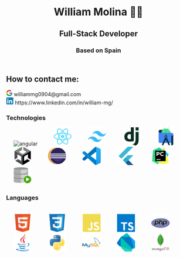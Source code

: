 <header id="header" align="center">
    <h1 align="center">William Molina 👋🏻 </h1>
    <h2>Full-Stack Developer</h2>
    <h3>Based on Spain</h3>
</header>

<section>
    <h2>How to contact me: </h2>
    <img src="https://github.com/devicons/devicon/blob/master/icons/google/google-original.svg" title="Gmail" alt="Gmail" width="17" height="17">   williammg0904@gmail.com<br>
    <img src="https://github.com/devicons/devicon/blob/master/icons/linkedin/linkedin-original.svg" title="LinkedIn" alt="LinkedIn" width="20" height="20"> https://www.linkedin.com/in/william-mg/
</section>

<section>
    <h3>Technologies</h3>
    <img src="https://github.com/devicons/devicon/tree/master/icons/angular" title="angular" alt="angular" width="50" height="50" style="padding: 0px 20px;">
    <img src="https://github.com/devicons/devicon/blob/master/icons/react/react-original.svg" title="react" alt="react" width="50" height="50" style="padding: 0px 20px;">
    <img src="https://github.com/devicons/devicon/blob/master/icons/tailwindcss/tailwindcss-original.svg" title="tailwind" alt="tailwind" width="50" height="50" style="padding: 0px 20px;">
    <img src="https://github.com/devicons/devicon/blob/master/icons/django/django-plain.svg" title="django" alt="tailwind" width="50" height="50" style="padding: 0px 20px;">
    <img src="https://github.com/devicons/devicon/blob/master/icons/androidstudio/androidstudio-original.svg" title="Android Studio" alt="Android Studio" width="50" height="50" style="padding: 0px 20px;">
    <img src="https://github.com/devicons/devicon/blob/master/icons/unity/unity-original.svg" title="Unity" alt="Unity" width="50" height="50" style="padding: 0px 20px;">
    <img src="https://github.com/devicons/devicon/blob/master/icons/eclipse/eclipse-original.svg" title="eclipse" alt="eclipse" width="50" height="50" style="padding: 0px 20px;">
    <img src="https://github.com/devicons/devicon/blob/master/icons/vscode/vscode-original.svg" title="vscode" alt="vscode" width="50" height="50" style="padding: 0px 20px;">
    <img src="https://github.com/devicons/devicon/blob/master/icons/flutter/flutter-original.svg" title="flutter" alt="flutter" width="50" height="50" style="padding: 0px 20px;">
    <img src="https://github.com/devicons/devicon/blob/master/icons/pycharm/pycharm-original.svg" title="pycharm" alt="pycharm" width="50" height="50" style="padding: 0px 20px;">
    <img src="https://github.com/devicons/devicon/blob/master/icons/sqldeveloper/sqldeveloper-original.svg" title="sqldeveloper" alt="sqldeveloper" width="50" height="50" style="padding: 0px 20px;">
    
</section>

<section>
    <h3>Languages</h3><br>
    <img src="https://github.com/devicons/devicon/blob/master/icons/html5/html5-original.svg" title="HTML5" alt="HTML5" width="50" height="50" style="padding: 0px 20px;">
    <img src="https://github.com/devicons/devicon/blob/master/icons/css3/css3-original.svg" title="CSS" alt="CSS" width="50" height="50" style="padding: 0px 20px;">
    <img src="https://github.com/devicons/devicon/blob/master/icons/javascript/javascript-plain.svg" title="JS" alt="JS" width="50" height="50" style="padding: 0px 20px;">
    <img src="https://github.com/devicons/devicon/blob/master/icons/typescript/typescript-original.svg" title="TS" alt="TS" width="50" height="50" style="padding: 0px 20px;">
    <img src="https://github.com/devicons/devicon/blob/master/icons/php/php-original.svg" title="PHP" alt="PHP" width="50" height="50" style="padding: 0px 20px;">
    <img src="https://github.com/devicons/devicon/blob/master/icons/java/java-original.svg" title="Java" alt="Java" width="50" height="50" style="padding: 0px 20px;">
    <img src="https://github.com/devicons/devicon/blob/master/icons/python/python-original.svg" title="Python" alt="Python" width="50" height="50" style="padding: 0px 20px;">
    <img src="https://github.com/devicons/devicon/blob/master/icons/mysql/mysql-original-wordmark.svg" title="MySQL" alt="MySQL" width="50" height="50" style="padding: 0px 20px;">
    <img src="https://github.com/devicons/devicon/blob/master/icons/dart/dart-original.svg" title="dart" alt="dart" width="50" height="50" style="padding: 0px 20px;">
    <img src="https://github.com/devicons/devicon/blob/master/icons/mongodb/mongodb-original-wordmark.svg" title="mdb" alt="mdb" width="50" height="50" style="padding: 0px 20px;">
   
</section>

